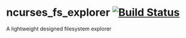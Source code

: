 # ncurses_fs_explorer [![Build Status](https://travis-ci.org/equals215/ncurses_fs_explorer.svg?branch=master)](https://travis-ci.org/equals215/ncurses_fs_explorer)
A lightweight designed filesystem explorer
